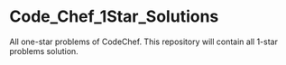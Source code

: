 # Code_Chef_1Star_Solutions

All one-star problems of CodeChef.
This repository will contain all 1-star problems solution.
